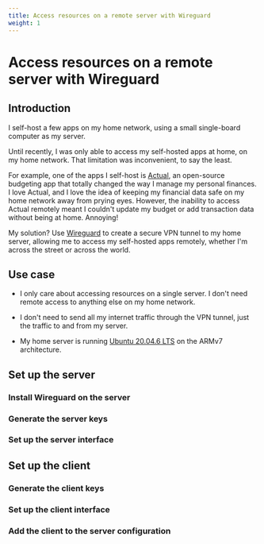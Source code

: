 ```yaml
---
title: Access resources on a remote server with Wireguard
weight: 1
---
```

# Access resources on a remote server with Wireguard

## Introduction
I self-host a few apps on my home network, using a small single-board computer as my server.

Until recently, I was only able to access my self-hosted apps at home, on my home network. That limitation was inconvenient, to say the least.

For example, one of the apps I self-host is [Actual](https://actualbudget.org/), an open-source budgeting app that totally changed the way I manage my personal finances. I love Actual, and I love the idea of keeping my financial data safe on my home network away from prying eyes. However, the inability to access Actual remotely meant I couldn't update my budget or add transaction data without being at home. Annoying!

My solution? Use [Wireguard](https://www.wireguard.com/) to create a secure VPN tunnel to my home server, allowing me to access my self-hosted apps remotely, whether I'm across the street or across the world.

## Use case

- I only care about accessing resources on a single server. I don't need remote access to anything else on my home network.

- I don't need to send all my internet traffic through the VPN tunnel, just the traffic to and from my server.

- My home server is running [Ubuntu 20.04.6 LTS](https://releases.ubuntu.com/focal/) on the ARMv7 architecture.

## Set up the server

### Install Wireguard on the server

### Generate the server keys

### Set up the server interface

## Set up the client

### Generate the client keys

### Set up the client interface

### Add the client to the server configuration